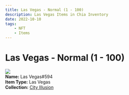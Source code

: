 ```yaml
---
title: Las Vegas - Normal (1 - 100)
description: Las Vegas Items in Chia Inventory
date: 2022-10-10
tags:
    - NFT
    - Items
---
```


# Las Vegas - Normal (1 - 100)
<div class="item_thumbnail">
<img loading="lazy" src="https://43caa7uklbfcshenfddmomzhfxbokn5e5bhlbs67ykchyqji.arweave.net/5sQAfopYSikcjSjGxzMnLcLlN6ToTr-D_L38KEfEEoo"><br/>
<div><strong>Name:</strong> Las Vegas#594</div>
<div><strong>Item Type:</strong> Las Vegas</div>
<div><strong>Collection:</strong> <a href="https://www.spacescan.io/xch/nft/collection/col1lend2dcn558km4wcwta4xnkfv3xpcmlp9kyt0m909emvfxechlyqdl5ndg">City Illusion</a></div>
</div>

